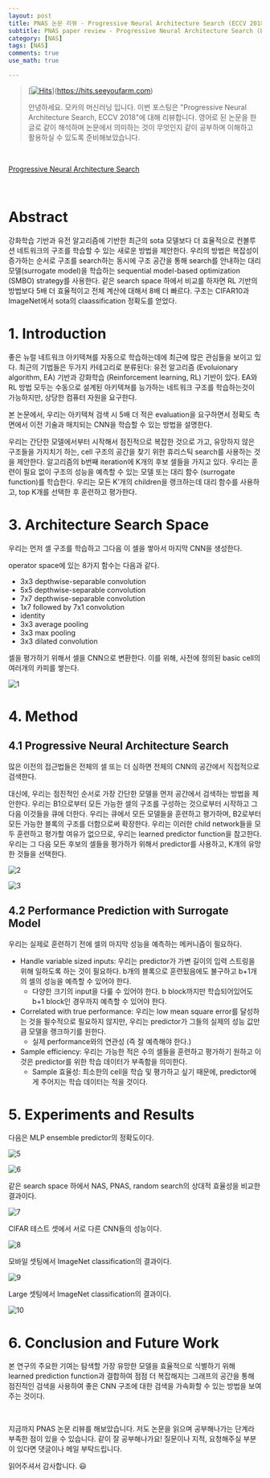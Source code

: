 ```yaml
---
layout: post
title: PNAS 논문 리뷰 - Progressive Neural Architecture Search (ECCV 2018)
subtitle: PNAS paper review - Progressive Neural Architecture Search (ECCV 2018)
category: [NAS]
tags: [NAS]
comments: true
use_math: true

---
```






> [[![Hits](https://hits.seeyoufarm.com/api/count/incr/badge.svg?url=https%3A%2F%2Fysbsb.github.io%2Fnas%2F2022%2F08%2F22%2FPNAS.html&count_bg=%2379C83D&title_bg=%23555555&icon=&icon_color=%23E7E7E7&title=hits&edge_flat=false)](https://hits.seeyoufarm.com)](https://hits.seeyoufarm.com)
>
> 안녕하세요. 모카의 머신러닝 입니다. 이번 포스팅은 "Progressive Neural Architecture Search, ECCV 2018"에 대해 리뷰합니다. 영어로 된 논문을 한글로 같이 해석하며 논문에서 의미하는 것이 무엇인지 같이 공부하며 이해하고 활용하실 수 있도록 준비해보았습니다. 

<br>

[Progressive Neural Architecture Search](https://arxiv.org/abs/1712.00559)

<br>

# Abstract

강화학습 기반과 유전 알고리즘에 기반한 최근의 sota 모델보다 더 효율적으로 컨볼루션 네트워크의 구조를 학습할 수 있는 새로운 방법을 제안한다. 우리의 방법은 복잡성이 증가하는 순서로 구조를 search하는 동시에 구조 공간을 통해 search를 안내하는 대리 모델(surrogate model)을 학습하는 sequential model-based optimization (SMBO) strategy를 사용한다. 같은 search space 하에서 비교를 하자면 RL 기반의 방법보다 5배 더 효율적이고 전체 계산에 대해서 8배 더 빠르다. 구조는 CIFAR10과 ImageNet에서 sota의 claassification 정확도를 얻었다.

# 1. Introduction

좋은 뉴럴 네트워크 아키텍쳐를 자동으로 학습하는데에 최근에 많은 관심들을 보이고 있다. 최근의 기법들은 두가지 카테고리로 분류된다: 유전 알고리즘 (Evoluionary algorithm, EA) 기반과 강화학습 (Reinforcement learning, RL) 기반이 있다. EA와 RL 방법 모두는 수동으로 설계된 아키텍쳐를 능가하는 네트워크 구조를 학습하는것이 가능하지만, 상당한 컴퓨터 자원을 요구한다.

본 논문에서, 우리는 아키텍쳐 검색 시 5배 더 적은 evaluation을 요구하면서 정확도 측면에서 이전 기술과 매치되는 CNN을 학습할 수 있는 방법을 설명한다.

우리는 간단한 모델에서부터 시작해서 점진적으로 복잡한 것으로 가고, 유망하지 않은 구조들을 가지치기 하는, cell 구조의 공간을 찾기 위한 휴리스틱 search를 사용하는 것을 제안한다. 알고리즘의 b번째 iteration에 K개의 후보 셀들을 가지고 있다. 우리는 훈련이 필요 없이 구조의 성능을 예측할 수 있는 모델 또는 대리 함수 (surrogate function)를 학습한다. 우리는 모든 K’개의 children을 랭크하는데 대리 함수를 사용하고, top K개를 선택한 후 훈련하고 평가한다.

# 3. Architecture Search Space

우리는 먼저 셀 구조를 학습하고 그다음 이 셀을 쌓아서 마지막 CNN을 생성한다.

operator space에 있는 8가지 함수는 다음과 같다.

- 3x3 depthwise-separable convolution
- 5x5 depthwise-separable convolution
- 7x7 depthwise-separable convolution
- 1x7 followed by 7x1 convolution
- identity
- 3x3 average pooling
- 3x3 max pooling
- 3x3 dilated convolution

셀을 평가하기 위해서 셀을 CNN으로 변환한다. 이를 위해, 사전에 정의된 basic cell의 여러개의 카피를 쌓는다.

![1](https://user-images.githubusercontent.com/37301677/185824379-85cd0b8b-34b3-4cf0-a9d6-6b41213cd042.png)

 

# 4. Method

## 4.1 Progressive Neural Architecture Search

많은 이전의 접근법들은 전체의 셀 또는 더 심하면 전체의 CNN의 공간에서 직접적으로 검색한다.

대신에, 우리는 점진적인 순서로 가장 간단한 모델을 먼저 공간에서 검색하는 방법을 제안한다. 우리는 B1으로부터 모든 가능한 셀의 구조를 구성하는 것으로부터 시작하고 그 다음 이것들을 큐에 더한다. 우리는 큐에서 모든 모델들을 훈련하고 평가하며, B2로부터 모든 가능한 블록의 구조를 더함으로써 확장한다. 우리는 이러한 child network들을 모두 훈련하고 평가할 여유가 없으므로, 우리는 learned predictor function을 참고한다. 우리는 그 다음 모든 후보의 셀들을 평가하가 위해서 predictor를 사용하고, K개의 유망한 것들을 선택한다.

![2](https://user-images.githubusercontent.com/37301677/185824411-338e74bf-3097-419d-978f-dce630201bfd.png)

![3](https://user-images.githubusercontent.com/37301677/185824435-88f4627c-9ca2-4bf8-9712-8016d463a319.png)

## 4.2 Performance Prediction with Surrogate Model

우리는 실제로 훈련하기 전에 셀의 마지막 성능을 예측하는 메커니즘이 필요하다.

- Handle variable sized inputs: 우리는 predictor가 가변 길이의 입력 스트링을 위해 일하도록 하는 것이 필요하다. b개의 블록으로 훈련됬음에도 불구하고 b+1개의 셀의 성능을 예측할 수 있어야 한다.
  - 다양한 크기의 input을 다룰 수 있어야 한다. b block까지만 학습되어있어도 b+1 block인 경우까지 예측할 수 있어야 한다.
- Correlated with true performance: 우리는 low mean square error를 달성하는 것을 필수적으로 필요하지 않지만, 우리는 predictor가 그들의 실제의 성능 값만큼 모델을 랭크하기를 원한다.
  - 실제 performance와의 연관성 (즉 잘 예측해야 한다.)
- Sample efficiency: 우리는 가능한 적은 수의 셀들을 훈련하고 평가하기 원하고 이것은 predictor를 위한 학습 데이터가 부족함을 의미한다.
  - Sample 효율성: 최소한의 cell을 학습 및 평가하고 싶기 때문에, predictor에게 주어지는 학습 데이터는 적을 것이다.

# 5. Experiments and Results

다음은 MLP ensemble predictor의 정확도이다.

![5](https://user-images.githubusercontent.com/37301677/185824453-60082824-e0ea-40e0-bf59-d3eba8af1db4.png)

![6](https://user-images.githubusercontent.com/37301677/185824494-17185679-257e-4579-a385-4ac4c1ff0d7b.png)

같은 search space 하에서 NAS, PNAS, random search의 상대적 효율성을 비교한 결과이다.

![7](https://user-images.githubusercontent.com/37301677/185824520-4f4177a2-0e60-42b4-bf3f-ded8e9196862.png)

CIFAR 테스트 셋에서 서로 다른 CNN들의 성능이다.

![8](https://user-images.githubusercontent.com/37301677/185824544-d2f699bd-e8f9-463d-9ee7-6458cc88190d.png)

모바일 셋팅에서 ImageNet classification의 결과이다.

![9](https://user-images.githubusercontent.com/37301677/185824545-025e33d8-b4f6-4f40-b287-72f402a1e0c5.png)

Large 셋팅에서 ImageNet classification의 결과이다.

![10](https://user-images.githubusercontent.com/37301677/185824548-51429f3c-3519-4b17-8992-a798829bbd0a.png)

# 6. Conclusion and Future Work

본 연구의 주요한 기여는 탐색할 가장 유망한 모델을 효율적으로 식별하기 위해 learned prediction function과 결합하여 점점 더 복잡해지는 그래프의 공간을 통해 점진적인 검색을 사용하여 좋은 CNN 구조에 대한 검색을 가속화할 수 있는 방법을 보여주는 것이다.



<br>



지금까지 PNAS 논문 리뷰를 해보았습니다. 저도 논문을 읽으며 공부해나가는 단계라 부족한 점이 있을 수 있습니다. 같이 잘 공부해나가요! 질문이나 지적, 요청해주실 부분이 있다면 댓글이나 메일 부탁드립니다.

읽어주셔서 감사합니다. 😃

